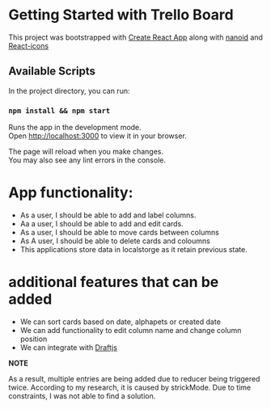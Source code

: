 # Getting Started with Trello Board

This project was bootstrapped with [Create React App](https://github.com/facebook/create-react-app) along with [nanoid](https://www.npmjs.com/package/nanoid) and [React-icons](https://react-icons.github.io/react-icons/) 

## Available Scripts

In the project directory, you can run:

### `npm install && npm start`

Runs the app in the development mode.\
Open [http://localhost:3000](http://localhost:3000) to view it in your browser.

The page will reload when you make changes.\
You may also see any lint errors in the console.

# App functionality:
- As a user, I should be able to add and label columns.
- Aa a user, I should be able to add and edit cards.
- As a user, I should be able to move cards between columns
- As A user, I should be able to delete cards and coloumns
- This applications store data in localstorge as it retain previous state.

# additional features that can be added 
- We can sort cards based on date, alphapets or created date
- We can add functionality to edit column name and change column position
- We can integrate with [Draftjs](https://draftjs.org/)

**NOTE**

As a result, multiple entries are being added due to reducer being triggered twice. According to my research, it is caused by strickMode. Due to time constraints, I was not able to find a solution.
